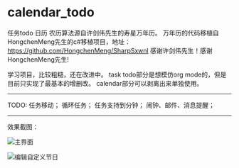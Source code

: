 # calendar_todo
任务todo 日历 农历算法源自许剑伟先生的寿星万年历。
万年历的代码移植自HongchenMeng先生的c#移植项目，地址：https://github.com/HongchenMeng/SharpSxwnl
感谢许剑伟先生！感谢HongchenMeng先生!

学习项目，比较粗糙，还在改进中。
task todo部分是想模仿org mode的，但是目前只实现了最基本的增删改。
calendar部分可以剥离出来单独使用。

---

TODO:
任务移动；
循环任务；
任务支持到分钟；
闹钟、邮件、消息提醒；

---

效果截图：

![主界面](https://github.com/taihangg/task_calendar/blob/master/sample_photos/sample1.png)

![编辑自定义节日](https://github.com/taihangg/task_calendar/blob/master/sample_photos/sample2.png)

